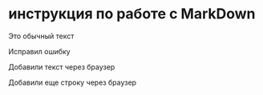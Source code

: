 # инструкция по работе с MarkDown

Это обычный текст

Исправил ошибку

Добавили текст через браузер

Добавили еще строку через браузер
